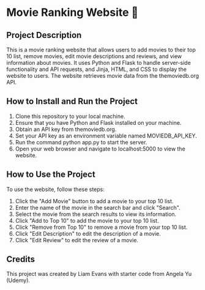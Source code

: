 # Movie Ranking Website 🎥

## Project Description
This is a movie ranking website that allows users to add movies to their top 10 list, remove movies, edit movie descriptions and reviews, and view information about movies. It uses Python and Flask to handle server-side functionality and API requests, and Jinja, HTML, and CSS to display the website to users. The website retrieves movie data from the themoviedb.org API.

## How to Install and Run the Project
1. Clone this repository to your local machine.
2. Ensure that you have Python and Flask installed on your machine.
3. Obtain an API key from themoviedb.org.
4. Set your API key as an environment variable named MOVIEDB_API_KEY.
5. Run the command python app.py to start the server.
6. Open your web browser and navigate to localhost:5000 to view the website.

## How to Use the Project
To use the website, follow these steps:

1. Click the "Add Movie" button to add a movie to your top 10 list.
2. Enter the name of the movie in the search bar and click "Search".
3. Select the movie from the search results to view its information.
4. Click "Add to Top 10" to add the movie to your top 10 list.
5. Click "Remove from Top 10" to remove a movie from your top 10 list.
6. Click "Edit Description" to edit the description of a movie.
7. Click "Edit Review" to edit the review of a movie.

## Credits
This project was created by Liam Evans with starter code from Angela Yu (Udemy).
